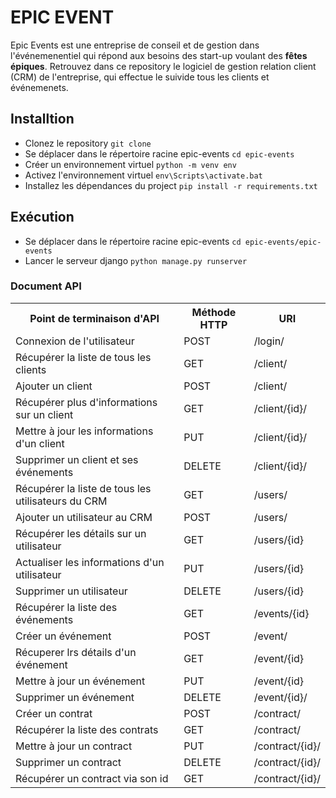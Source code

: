<!DOCTYPE html>
<html>
<head>
</head>
<body>
	<h1>EPIC EVENT</h1>
	<p>
		Epic Events est une entreprise de conseil et de gestion dans l'événemenentiel qui 
		répond aux besoins des start-up voulant des <strong>fêtes épiques</strong>.
		Retrouvez dans ce repository le logiciel de gestion relation client (CRM) de l'entreprise, 
		qui effectue le suivide tous les clients et événemenets.
	</p>
	<h2>Installtion</h2>
	<p>
		<ul>
			<li>Clonez le repository <code>git clone</code></li>
			<li>Se déplacer dans le répertoire racine epic-events <code>cd epic-events</code></li>
			<li>Créer un environnement virtuel <code>python -m venv env</code></li>
			<li>Activez l'environnement virtuel <code>env\Scripts\activate.bat</code></li>
			<li>Installez les dépendances du project <code>pip install -r requirements.txt</code></li>
		</ul>
	</p>
	<h2>Exécution</h2>
	<ul>
		<li>Se déplacer dans le répertoire racine epic-events <code>cd epic-events/epic-events</code></li>
		<li>Lancer le serveur django <code>python manage.py runserver</code></li>
	</ul>
	<h3>Document API</h3>
	</p>
	<table>
		<tr>
			<th>Point de terminaison d'API</th>
			<th>Méthode HTTP</th>
			<th>URI</th>
		</tr>
		<tr>
			<td>Connexion de l'utilisateur</td>
			<td>POST</td>
			<td>/login/</td>
		</tr>
		<tr>
			<td>Récupérer la liste de tous les clients</td>
			<td>GET</td>
			<td>/client/</td>
		</tr>
		<tr>
			<td>Ajouter un client</td>
			<td>POST</td>
			<td>/client/</td>
		</tr>
		<tr>
			<td>Récupérer plus d'informations sur un  client</td>
			<td>GET</td>
			<td>/client/{id}/</td>
		</tr>
		<tr>
			<td>Mettre à jour les informations d'un client</td>
			<td>PUT</td>
			<td>/client/{id}/</td>
		</tr>
		<tr>
			<td>Supprimer un client et ses événements</td>
			<td>DELETE</td>
			<td>/client/{id}/</td>
		</tr>
		<tr>
			<td>Récupérer la liste de tous les utilisateurs du CRM</td>
			<td>GET</td>
			<td>/users/</td>
		</tr>
		<tr>
			<td>Ajouter un utilisateur au CRM</td>
			<td>POST</td>
			<td>/users/</td>
		</tr>
		<tr>
			<td>Récupérer les détails sur un utilisateur</td>
			<td>GET</td>
			<td>/users/{id}</td>
		</tr>
		<tr>
			<td>Actualiser les informations d'un utilisateur</td>
			<td>PUT</td>
			<td>/users/{id}</td>
		</tr>
		<tr>
			<td>Supprimer un utilisateur</td>
			<td>DELETE</td>
			<td>/users/{id}</td>
		</tr>
		<tr>
			<td>Récupérer la liste des événements</td>
			<td>GET</td>
			<td>/events/{id}</td>
		</tr>
		<tr>
			<td>Créer un événement</td>
			<td>POST</td>
			<td>/event/</td>
		</tr>
		<tr>
			<td>Récuperer lrs détails d'un événement</td>
			<td>GET</td>
			<td>/event/{id}</td>
		</tr>
		<tr>
			<td>Mettre à jour un événement</td>
			<td>PUT</td>
			<td>/event/{id}</td>
		</tr>
		<tr>
			<td>Supprimer un événement</td>
			<td>DELETE</td>
			<td>/event/{id}/</td>
		</tr>
		<tr>
			<td>Créer un contrat</td>
			<td>POST</td>
			<td>/contract/</td>
		</tr>
		<tr>
			<td>Récupérer la liste des contrats</td>
			<td>GET</td>
			<td>/contract/</td>
		</tr>
		<tr>
			<td>Mettre à jour un contract</td>
			<td>PUT</td>
			<td>/contract/{id}/</td>
		</tr>
		<tr>
			<td>Supprimer un contract</td>
			<td>DELETE</td>
			<td>/contract/{id}/</td>
		</tr>
		<tr>
			<td>Récupérer un contract via son id</td>
			<td>GET</td>
			<td>/contract/{id}/</td>
		</tr>
	</table>
</body>
</html>